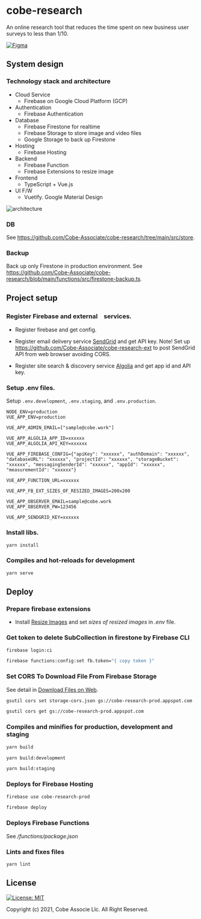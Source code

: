 # cobe-research

An online research tool that reduces the time spent on new business user surveys to less than 1/10.

[![Figma](https://user-images.githubusercontent.com/3213880/141861013-ad84e7ec-49fe-4225-8948-cb0444c9d2a7.png)](https://www.figma.com/proto/ORiHLKBQmHzEML2IkwptY5/200602_CobeResearch?node-id=144%3A3210&scaling=scale-down&page-id=119%3A55&starting-point-node-id=122%3A0)

## System design

### Technology stack and architecture

* Cloud Service
  * Firebase on Google Cloud Platform (GCP)
* Authentication
  * Firebase Authentication
* Database
  * Firebase Firestone for realtime
  * Firebase Storage to store image and video files
  * Google Storage to back up Firestone
* Hosting
  * Firebase Hosting
* Backend
  * Firebase Function
  * Firebase Extensions to resize image
* Frontend
  * TypeScript + Vue.js
* UI F/W
  * Vuetify. Google Material Design

![architecture](https://user-images.githubusercontent.com/3213880/141861668-5a437c1c-5a5c-4fa9-a4ae-58d1896bd4df.png)

### DB

See https://github.com/Cobe-Associate/cobe-research/tree/main/src/store.

### Backup

Back up only Firestone in production environment. See https://github.com/Cobe-Associate/cobe-research/blob/main/functions/src/firestone-backup.ts.

## Project setup

### Register Firebase and external　services.

* Register firebase and get config.

* Register email delivery service [SendGrid](https://sendgrid.kke.co.jp) and get API key. Note! Set up https://github.com/Cobe-Associate/cobe-research-ext to post SendGrid API from web browser avoiding CORS.

* Register site search & discovery service [Algolia](https://www.algolia.com) and get app id and API key.

### Setup .env files.

Setup `.env.development`, `.env.staging`, and `.env.production`. 

```
NODE_ENV=production
VUE_APP_ENV=production

VUE_APP_ADMIN_EMAIL=["sample@cobe.work"]

VUE_APP_ALGOLIA_APP_ID=xxxxxx
VUE_APP_ALGOLIA_API_KEY=xxxxxx

VUE_APP_FIREBASE_CONFIG={"apiKey": "xxxxxx", "authDomain": "xxxxxx", "databaseURL": "xxxxxx", "projectId": "xxxxxx", "storageBucket": "xxxxxx", "messagingSenderId": "xxxxxx", "appId": "xxxxxx", "measurementId": "xxxxxx"}

VUE_APP_FUNCTION_URL=xxxxxx

VUE_APP_FB_EXT_SIZES_OF_RESIZED_IMAGES=200x200

VUE_APP_OBSERVER_EMAIL=sample@cobe.work
VUE_APP_OBSERVER_PW=123456

VUE_APP_SENDGRID_KEY=xxxxxx
```

### Install libs.

```sh
yarn install
```

### Compiles and hot-reloads for development
```sh
yarn serve
```

## Deploy

### Prepare firebase extensions

* Install [Resize Images](https://firebase.google.com/products/extensions/storage-resize-images) and set *sizes of resized images* in *.env* file.

### Get token to delete SubCollection in firestone by Firebase CLI
```sh
firebase login:ci

firebase functions:config:set fb.token="{ copy token }"
```

### Set CORS To Download File From Firebase Storage

See detail in [Download Files on Web](https://firebase.google.com/docs/storage/web/download-files).

```sh
gsutil cors set storage-cors.json gs://cobe-research-prod.appspot.com

gsutil cors get gs://cobe-research-prod.appspot.com
```

### Compiles and minifies for production, development and staging
```sh
yarn build

yarn build:development

yarn build:staging
```

### Deploys for Firebase Hosting
```sh
firebase use cobe-research-prod

firebase deploy
```

### Deploys Firebase Functions

See */functions/package.json*

### Lints and fixes files
```sh
yarn lint
```

## License

[![License: MIT](https://img.shields.io/badge/License-MIT-yellow.svg)](https://opensource.org/licenses/MIT)

Copyright (c) 2021, Cobe Associe Llc. All Right Reserved.
